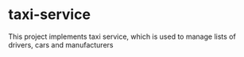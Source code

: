 # taxi-service
This project implements taxi service, which is used to manage lists of drivers, cars and manufacturers
